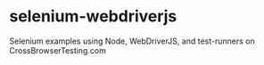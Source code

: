 # selenium-webdriverjs
Selenium examples using Node, WebDriverJS, and test-runners on CrossBrowserTesting.com
